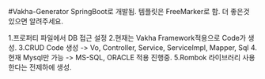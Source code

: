 #Vakha-Generator
SpringBoot로 개발됨.
템플릿은 FreeMarker로 함. 더 좋은것 있으면 알려주세요.

1.프로퍼티 파일에서 DB 접근 설정
2.현재는 Vakha Framework적용으로 Code가 생성.
3.CRUD Code 생성 -> Vo, Controller, Service, ServiceImpl, Mapper, Sql
4.현재 Mysql만 가능 -> MS-SQL, ORACLE 적용 진행중.
5.Rombok 라이브러리 사용한다는 전제하에 생성.
